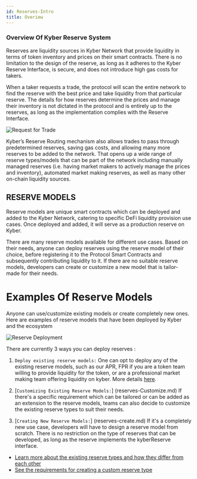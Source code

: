 ```yaml
---
id: Reserves-Intro
title: Overiew
---
```

[//]: # (tagline)
### Overview Of Kyber Reserve System 

Reserves are liquidity sources in Kyber Network that provide liquidity in terms of token inventory and prices on their smart contracts. There is no limitation to the design of the reserve, as long as it adheres to the Kyber Reserve Interface, is secure, and does not introduce high gas costs for takers.

When a taker requests a trade, the protocol will scan the entire network to find the reserve with the best price and take liquidity from that particular reserve. The details for how reserves determine the prices and manage their inventory is not dictated in the protocol and is entirely up to the reserves, as long as the implementation complies with the Reserve Interface.

![Request for Trade](/uploads/request.png "Request for Trade")

Kyber’s Reserve Routing mechanism also allows trades to pass through predetermined reserves, saving gas costs, and allowing many more reserves to be added to the network. That opens up a wide range of reserve types/models that can be part of the network including manually managed reserves (i.e. having market makers to actively manage the prices and inventory), automated market making reserves, as well as many other on-chain liquidity sources. 


## RESERVE MODELS

Reserve models are unique smart contracts which can be deployed and added to the Kyber Network, catering to specific DeFi liquidity provision use cases. Once deployed and added, it will serve as a production reserve on Kyber. 

There are many reserve models available for different use cases. Based on their needs, anyone can deploy reserves using the reserve model of their choice, before registering it to the Protocol Smart Contracts and subsequently contributing liquidity to it. If there are no suitable reserve models, developers can create or customize a new model that is tailor-made for their needs.

# Examples Of Reserve Models

Anyone can use/customize existing models or create completely new ones. Here are examples of reserve models that have been deployed by Kyber and the ecosystem

![Reserve Deployment](/uploads/deploy.png "Reserve Deployment")

There are currently 3 ways you can deploy reserves :

1. `Deploy existing reserve models:` One can opt to deploy any of the existing reserve models, such as our APR, FPR if you are  a token team willing to provide liquidity for the token, or are a professional market making team offering liquidity on kyber. More details [here](Reserves-automatedpricereserve.md).

2. [`Customizing Existing Reserve Models:`] (reserves-Customize.md) If there's a specific requirement which can be tailored or can be added as an extension to the reserve models, teams can also decide to customize the existing reserve types to suit their needs.

3. [`Creating New Reserve Models:`] (reserves-create.md) If it's a completely new use case, developers will have to design a reserve model from scratch. There is no restriction on the type of reserves that can be developed, as long as the reserve implements the kyberReserve interface. 

- [Learn more about the existing reserve types and how they differ from each other](reserves-types.md)
- [See the requirements for creating a custom reserve type](reserves-requirements.md)
